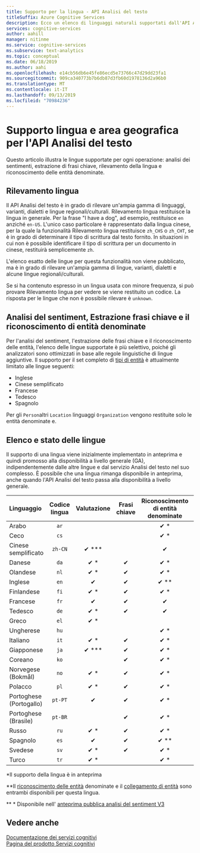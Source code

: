 ```yaml
---
title: Supporto per la lingua - API Analisi del testo
titleSuffix: Azure Cognitive Services
description: Ecco un elenco di linguaggi naturali supportati dall'API Analisi del testo. Questo articolo spiega quali lingue sono supportate per le operazioni di analisi del sentiment, estrazione delle frasi chiave, rilevamento della lingua e riconoscimento delle entità.
services: cognitive-services
author: aahill
manager: nitinme
ms.service: cognitive-services
ms.subservice: text-analytics
ms.topic: conceptual
ms.date: 06/18/2019
ms.author: aahi
ms.openlocfilehash: e14cb56db6e45fe86ecd5e73766c47d29dd23fa1
ms.sourcegitcommit: 909ca340773b7b6db87d3fb60d1978136d2a96b0
ms.translationtype: MT
ms.contentlocale: it-IT
ms.lasthandoff: 09/13/2019
ms.locfileid: "70984236"
---
```

# <a name="language-and-region-support-for-the-text-analytics-api"></a>Supporto lingua e area geografica per l'API Analisi del testo

Questo articolo illustra le lingue supportate per ogni operazione: analisi dei sentimenti, estrazione di frasi chiave, rilevamento della lingua e riconoscimento delle entità denominate.

## <a name="language-detection"></a>Rilevamento lingua

Il API Analisi del testo è in grado di rilevare un'ampia gamma di linguaggi, varianti, dialetti e lingue regionali/culturali.  Rilevamento lingua restituisce la lingua in generale. Per la frase "I have a dog", ad esempio, restituisce `en` anziché `en-US`. L'unico caso particolare è rappresentato dalla lingua cinese, per la quale la funzionalità Rilevamento lingua restituisce `zh_CHS` o `zh_CHT`, se è in grado di determinare il tipo di scrittura dal testo fornito. In situazioni in cui non è possibile identificare il tipo di scrittura per un documento in cinese, restituirà semplicemente `zh`.

L'elenco esatto delle lingue per questa funzionalità non viene pubblicato, ma è in grado di rilevare un'ampia gamma di lingue, varianti, dialetti e alcune lingue regionali/culturali. 

Se si ha contenuto espresso in un lingua usata con minore frequenza, si può provare Rilevamento lingua per vedere se viene restituito un codice. La risposta per le lingue che non è possibile rilevare è `unknown`.

## <a name="sentiment-analysis-key-phrase-extraction-and-named-entity-recognition"></a>Analisi del sentiment, Estrazione frasi chiave e il riconoscimento di entità denominate

Per l'analisi del sentiment, l'estrazione delle frasi chiave e il riconoscimento delle entità, l'elenco delle lingue supportate è più selettivo, poiché gli analizzatori sono ottimizzati in base alle regole linguistiche di lingue aggiuntive. Il supporto per il set completo di [tipi di entità](how-tos/text-analytics-how-to-entity-linking.md#supported-types-for-named-entity-recognition) è attualmente limitato alle lingue seguenti: 
* Inglese
* Cinese semplificato
* Francese
* Tedesco
* Spagnolo

Per gli `Person`altri `Location` linguaggi `Organization` vengono restituite solo le entità denominate e.

## <a name="language-list-and-status"></a>Elenco e stato delle lingue

Il supporto di una lingua viene inizialmente implementato in anteprima e quindi promosso alla disponibilità a livello generale (GA), indipendentemente dalle altre lingue e dal servizio Analisi del testo nel suo complesso. È possibile che una lingua rimanga disponibile in anteprima, anche quando l'API Analisi del testo passa alla disponibilità a livello generale.

| Linguaggio    | Codice lingua | Valutazione | Frasi chiave | Riconoscimento di entità denominate |   Note  |
|:----------- |:-------------:|:---------:|:-----------:|:-----------:|:-----------:
| Arabo      | `ar`          |           |             | ✔ \*                     | |
| Ceco       | `cs`          |           |             | ✔ \*                     | |
| Cinese semplificato | `zh-CN`| ✔ \***     |             | ✔         |    |
| Danese      | `da`          | ✔ \*     | ✔           | ✔ \*            |     |
| Olandese       | `nl`          | ✔ \*     | ✔          |  ✔ \*           |     |
| Inglese     | `en`          | ✔        | ✔           |  ✔ \*\*     |      |
| Finlandese     | `fi`          | ✔ \*     | ✔           |  ✔ \*           |     |
| Francese      | `fr`          | ✔        | ✔           |  ✔            |     |
| Tedesco      | `de`          | ✔ \*     | ✔           |  ✔           |     |
| Greco       | `el`          | ✔ \*     |             |            |     |
| Ungherese   | `hu`          |           |             |  ✔ \*          |     | 
| Italiano     | `it`          | ✔ \*     | ✔           |  ✔ \*           |     |
| Giapponese    | `ja`          | ✔ \***         | ✔           |  ✔ \*          |     |
| Coreano      | `ko`          |          | ✔           |  ✔ \*          |     |
| Norvegese (Bokmål) | `no`  | ✔ \*     |  ✔          | ✔ \*            |     |
| Polacco      | `pl`          | ✔ \*     |  ✔          |  ✔ \*           |     |
| Portoghese (Portogallo) | `pt-PT`| ✔        |  ✔          | ✔ \*      |Accettato anche `pt`|
| Portoghese (Brasile)   | `pt-BR`|          |  ✔   |  ✔ \*       |     |
| Russo     | `ru`          | ✔ \*     | ✔           |  ✔ \*           |     |
| Spagnolo     | `es`          | ✔        | ✔           |   ✔ \*\*      |     | 
| Svedese     | `sv`          | ✔ \*     | ✔           |   ✔ \*          |     |
| Turco     | `tr`          | ✔ \*     |             |   ✔ \*          |  |

\*Il supporto della lingua è in anteprima

\*\*Il [riconoscimento delle entità](how-tos/text-analytics-how-to-entity-linking.md#named-entity-recognition-ner) denominate e il [collegamento di entità](how-tos/text-analytics-how-to-entity-linking.md#entity-linking) sono entrambi disponibili per questa lingua.  

\** * Disponibile nell' [anteprima pubblica analisi del sentiment V3](https://docs.microsoft.com/en-us/azure/cognitive-services/text-analytics/how-tos/text-analytics-how-to-sentiment-analysis#sentiment-analysis-v3-public-preview)

## <a name="see-also"></a>Vedere anche

[Documentazione dei servizi cognitivi](https://docs.microsoft.com/azure/cognitive-services/)   
[Pagina del prodotto Servizi cognitivi](https://azure.microsoft.com/services/cognitive-services/)
